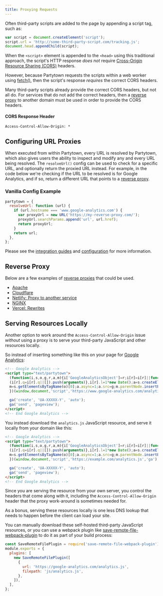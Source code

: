 ```yaml
---
title: Proxying Requests
---
```


Often third-party scripts are added to the page by appending a script tag, such as:

```javascript
var script = document.createElement('script');
script.url = 'http://some-third-party-script.com/tracking.js';
document.head.appendChild(script);
```

When the `<script>` element is appended to the `<head>` using this traditional approach, the script's HTTP response _does not_ require [Cross-Origin Resource Sharing (CORS)](https://developer.mozilla.org/en-US/docs/Web/HTTP/CORS) headers.

However, because Partytown requests the scripts within a web worker using [fetch()](https://developer.mozilla.org/en-US/docs/Web/API/Fetch_API), then the script's response _requires_ the correct CORS headers.

Many third-party scripts already provide the correct CORS headers, but not all do. For services that do not add the correct headers, then a [reverse proxy](#reverse-Proxy) to another domain must be used in order to provide the CORS headers.

#### CORS Response Header

```
Access-Control-Allow-Origin: *
```

## Configuring URL Proxies

When executed from within Partytown, every URL is resolved by Partytown, which also gives users the ability to inspect and modify any and every URL being resolved. The `resolveUrl()` config can be used to check for a specific URL, and optionally return the proxied URL instead. For example, in the code below we're checking if the URL to be resolved is for Google Analytics, and if so, return a different URL that points to a [reverse proxy](#reverse-Proxy).

### Vanilla Config Example

```javascript
partytown = {
  resolveUrl: function (url) {
    if (url.hostname === 'www.google-analytics.com') {
      var proxyUrl = new URL('https://my-reverse-proxy.com/');
      proxyUrl.searchParams.append('url', url.href);
      return proxyUrl;
    }
    return url;
  },
};
```

Please see the [integration guides](/integrations) and [configuration](/configuration) for more information.

## Reverse Proxy

Below are a few examples of [reverse proxies](https://en.wikipedia.org/wiki/Reverse_proxy) that could be used.

- [Apache](https://httpd.apache.org/docs/2.4/howto/reverse_proxy.html)
- [Cloudflare](https://www.cloudflare.com/learning/cdn/glossary/reverse-proxy/)
- [Netlify: Proxy to another service](https://docs.netlify.com/routing/redirects/rewrites-proxies/#proxy-to-another-service)
- [NGINX](https://docs.nginx.com/nginx/admin-guide/web-server/reverse-proxy/)
- [Vercel: Rewrites](https://vercel.com/docs/cli#project-configuration/rewrites)

## Serving Resources Locally

Another option to work around the `Access-Control-Allow-Origin` issue _without_ using a proxy is to serve your third-party JavaScript and other resources locally.

So instead of inserting something like this on your page for [Google Analytics](https://developers.google.com/analytics/devguides/collection/analyticsjs):

```html
<!-- Google Analytics -->
<script type="text/partytown">
  (function(i,s,o,g,r,a,m){i['GoogleAnalyticsObject']=r;i[r]=i[r]||function(){
  (i[r].q=i[r].q||[]).push(arguments)},i[r].l=1*new Date();a=s.createElement(o),
  m=s.getElementsByTagName(o)[0];a.async=1;a.src=g;m.parentNode.insertBefore(a,m)
  })(window,document,'script','https://www.google-analytics.com/analytics.js','ga');

  ga('create', 'UA-XXXXX-Y', 'auto');
  ga('send', 'pageview');
</script>
<!-- End Google Analytics -->
```

You instead download the `analytics.js` JavaScript resource, and serve it locally from your domain like this:

```html
<!-- Google Analytics -->
<script type="text/partytown">
  (function(i,s,o,g,r,a,m){i['GoogleAnalyticsObject']=r;i[r]=i[r]||function(){
  (i[r].q=i[r].q||[]).push(arguments)},i[r].l=1*new Date();a=s.createElement(o),
  m=s.getElementsByTagName(o)[0];a.async=1;a.src=g;m.parentNode.insertBefore(a,m)
  })(window,document,'script','https://example.com/analytics.js','ga');

  ga('create', 'UA-XXXXX-Y', 'auto');
  ga('send', 'pageview');
</script>
<!-- End Google Analytics -->
```

Since you are serving the resource from your own server, you control the headers that come along with it, including the `Access-Control-Allow-Origin` header that the proxy work-around is sometimes needed for.

As a bonus, serving these resources locally is one less DNS lookup that needs to happen before the client can load your site.

You can manually download these self-hosted third-party JavaScript resources, or you can use a webpack plugin like [save-remote-file-webpack-plugin](https://www.npmjs.com/package/save-remote-file-webpack-plugin) to do it as part of your build process:

```js
const SaveRemoteFilePlugin = require('save-remote-file-webpack-plugin');
module.exports = {
  plugins: [
    new SaveRemoteFilePlugin([
      {
        url: 'https://google-analytics.com/analytics.js',
        filepath: 'js/analytics.js',
      },
    ]),
  ],
};
```
